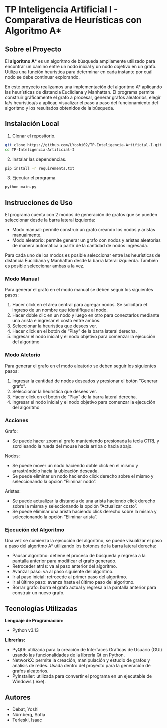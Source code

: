 # TP Inteligencia Artificial I - Comparativa de Heurísticas con Algoritmo A*

## Sobre el Proyecto
El **algoritmo A*** es un algoritmo de búsqueda ampliamente utilizado para encontrar un camino entre un nodo inicial y un nodo objetivo en un grafo. Utiliza una función heurística para determinar en cada instante por cuál nodo se debe continuar explorando.

En este proyecto realizamos una implementación del algoritmo A* aplicando las heurísticas de distancia Euclidiana y Manhattan. El programa permite construir gráficamente el grafo a procesar, generar grafos aleatorios, elegir la/s heurística/s a aplicar, visualizar el paso a paso del funcionamiento del algoritmo y los resultados obtenidos de la búsqueda.

## Instalación Local
1. Clonar el repositorio.
```bash
git clone https://github.com/LYoshi02/TP-Inteligencia-Artificial-I.git
cd TP-Inteligencia-Artificial-I
```
2. Instalar las dependencias.
```bash
pip install -r requirements.txt
```
3. Ejecutar el programa.
```bash
python main.py
```


## Instrucciones de Uso
El programa cuenta con 2 modos de generación de grafos que se pueden seleccionar desde la barra lateral izquierda:
-   Modo manual: permite construir un grafo creando los nodos y aristas manualmente.
-   Modo aleatorio: permite generar un grafo con nodos y aristas aleatorias de manera automática a partir de la cantidad de nodos ingresada.

Para cada uno de los modos es posible seleccionar entre las heurísticas de distancia Euclidiana y Manhattan desde la barra lateral izquierda. También es posible seleccionar ambas a la vez.

### Modo Manual
Para generar el grafo en el modo manual se deben seguir los siguientes pasos:
1. Hacer click en el área central para agregar nodos. Se solicitará el ingreso de un nombre que identifique al nodo.
2.  Hacer doble clic en un nodo y luego en otro para conectarlos mediante una arista e ingresar el costo entre ambos.
3.  Seleccionar la heurística que desees ver.
4.  Hacer click en el botón de “Play” de la barra lateral derecha.
5.  Ingresar el nodo inicial y el nodo objetivo para comenzar la ejecución del algoritmo

### Modo Aletorio
Para generar el grafo en el modo aleatorio se deben seguir los siguientes pasos:
1. Ingresar la cantidad de nodos deseados y presionar el botón “Generar grafo”.
2. Seleccionar la heurística que desees ver.
3. Hacer click en el botón de “Play” de la barra lateral derecha.
4. Ingresar el nodo inicial y el nodo objetivo para comenzar la ejecución del algoritmo

### Acciones
Grafo:
-   Se puede hacer zoom al grafo manteniendo presionada la tecla CTRL y scrolleando la rueda del mouse hacia arriba o hacia abajo.

Nodos:
-   Se puede mover un nodo haciendo doble click en el mismo y arrastrándolo hacia la ubicación deseada.
-   Se puede eliminar un nodo haciendo click derecho sobre el mismo y seleccionando la opción “Eliminar nodo”.

Aristas:
-   Se puede actualizar la distancia de una arista haciendo click derecho sobre la misma y seleccionando la opción “Actualizar costo”.
-   Se puede eliminar una arista haciendo click derecho sobre la misma y seleccionando la opción “Eliminar arista”.

### Ejecución del Algoritmo
Una vez se comienza la ejecución del algoritmo, se puede visualizar el paso a paso del algoritmo A* utilizando los botones de la barra lateral derecha:
-   Pausar algoritmo: detiene el proceso de búsqueda y regresa a la pantalla anterior para modificar el grafo generado.
-   Retroceder atrás: va al paso anterior del algoritmo.
-   Avanzar paso: va al paso siguiente del algoritmo.
-   Ir al paso inicial: retrocede al primer paso del algoritmo.
-   Ir al último paso: avanza hasta el último paso del algoritmo.
-   Borrar grafo: borra el grafo actual y regresa a la pantalla anterior para construir un nuevo grafo.

## Tecnologías Utilizadas
**Lenguaje de Programación:**
 - Python v3.13

**Librerías:**
 - PyQt6: utilizada para la creación de Interfaces Gráficas de Usuario (GUI) usando las funcionalidades de la librería Qt en Python.
 - NetworkX:  permite la creación, manipulación y estudio de grafos y análisis de redes. Usada dentro del proyecto para la generación de grafos aleatorios.
- PyInstaller: utilizada para convertir el programa en un ejecutable de Windows (.exe).

## Autores
 - Debat, Yoshi
 - Nürnberg, Sofía
 - Terleski, Isaac
